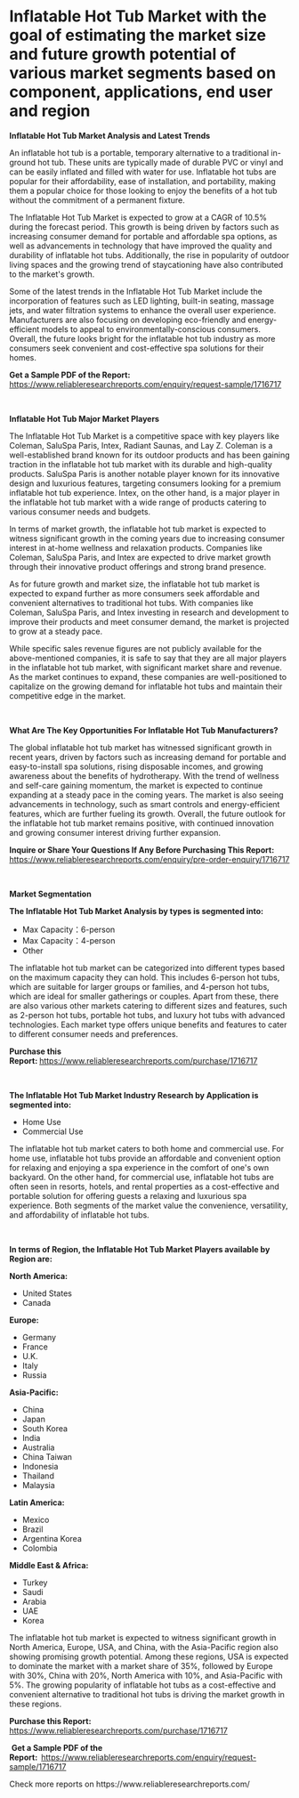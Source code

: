 <p><h1>Inflatable Hot Tub Market with the goal of estimating the market size and future growth potential of various market segments based on component, applications, end user and region</h1></p><p><strong>Inflatable Hot Tub Market Analysis and Latest Trends</strong></p>
<p><p>An inflatable hot tub is a portable, temporary alternative to a traditional in-ground hot tub. These units are typically made of durable PVC or vinyl and can be easily inflated and filled with water for use. Inflatable hot tubs are popular for their affordability, ease of installation, and portability, making them a popular choice for those looking to enjoy the benefits of a hot tub without the commitment of a permanent fixture.</p><p>The Inflatable Hot Tub Market is expected to grow at a CAGR of 10.5% during the forecast period. This growth is being driven by factors such as increasing consumer demand for portable and affordable spa options, as well as advancements in technology that have improved the quality and durability of inflatable hot tubs. Additionally, the rise in popularity of outdoor living spaces and the growing trend of staycationing have also contributed to the market's growth.</p><p>Some of the latest trends in the Inflatable Hot Tub Market include the incorporation of features such as LED lighting, built-in seating, massage jets, and water filtration systems to enhance the overall user experience. Manufacturers are also focusing on developing eco-friendly and energy-efficient models to appeal to environmentally-conscious consumers. Overall, the future looks bright for the inflatable hot tub industry as more consumers seek convenient and cost-effective spa solutions for their homes.</p></p>
<p><strong>Get a Sample PDF of the Report:&nbsp;</strong> <a href="https://www.reliableresearchreports.com/enquiry/request-sample/1716717">https://www.reliableresearchreports.com/enquiry/request-sample/1716717</a></p>
<p>&nbsp;</p>
<p><strong>Inflatable Hot Tub Major Market Players</strong></p>
<p><p>The Inflatable Hot Tub Market is a competitive space with key players like Coleman, SaluSpa Paris, Intex, Radiant Saunas, and Lay Z. Coleman is a well-established brand known for its outdoor products and has been gaining traction in the inflatable hot tub market with its durable and high-quality products. SaluSpa Paris is another notable player known for its innovative design and luxurious features, targeting consumers looking for a premium inflatable hot tub experience. Intex, on the other hand, is a major player in the inflatable hot tub market with a wide range of products catering to various consumer needs and budgets.</p><p>In terms of market growth, the inflatable hot tub market is expected to witness significant growth in the coming years due to increasing consumer interest in at-home wellness and relaxation products. Companies like Coleman, SaluSpa Paris, and Intex are expected to drive market growth through their innovative product offerings and strong brand presence.</p><p>As for future growth and market size, the inflatable hot tub market is expected to expand further as more consumers seek affordable and convenient alternatives to traditional hot tubs. With companies like Coleman, SaluSpa Paris, and Intex investing in research and development to improve their products and meet consumer demand, the market is projected to grow at a steady pace.</p><p>While specific sales revenue figures are not publicly available for the above-mentioned companies, it is safe to say that they are all major players in the inflatable hot tub market, with significant market share and revenue. As the market continues to expand, these companies are well-positioned to capitalize on the growing demand for inflatable hot tubs and maintain their competitive edge in the market.</p></p>
<p>&nbsp;</p>
<p><strong>What Are The Key Opportunities For Inflatable Hot Tub Manufacturers?</strong></p>
<p><p>The global inflatable hot tub market has witnessed significant growth in recent years, driven by factors such as increasing demand for portable and easy-to-install spa solutions, rising disposable incomes, and growing awareness about the benefits of hydrotherapy. With the trend of wellness and self-care gaining momentum, the market is expected to continue expanding at a steady pace in the coming years. The market is also seeing advancements in technology, such as smart controls and energy-efficient features, which are further fueling its growth. Overall, the future outlook for the inflatable hot tub market remains positive, with continued innovation and growing consumer interest driving further expansion.</p></p>
<p><strong>Inquire or Share Your Questions If Any Before Purchasing This Report:</strong> <a href="https://www.reliableresearchreports.com/enquiry/pre-order-enquiry/1716717">https://www.reliableresearchreports.com/enquiry/pre-order-enquiry/1716717</a></p>
<p>&nbsp;</p>
<p><strong>Market Segmentation</strong></p>
<p><strong>The Inflatable Hot Tub Market Analysis by types is segmented into:</strong></p>
<p><ul><li>Max Capacity：6-person</li><li>Max Capacity：4-person</li><li>Other</li></ul></p>
<p><p>The inflatable hot tub market can be categorized into different types based on the maximum capacity they can hold. This includes 6-person hot tubs, which are suitable for larger groups or families, and 4-person hot tubs, which are ideal for smaller gatherings or couples. Apart from these, there are also various other markets catering to different sizes and features, such as 2-person hot tubs, portable hot tubs, and luxury hot tubs with advanced technologies. Each market type offers unique benefits and features to cater to different consumer needs and preferences.</p></p>
<p><strong>Purchase this Report:&nbsp;</strong><a href="https://www.reliableresearchreports.com/purchase/1716717">https://www.reliableresearchreports.com/purchase/1716717</a></p>
<p>&nbsp;</p>
<p><strong>The Inflatable Hot Tub Market Industry Research by Application is segmented into:</strong></p>
<p><ul><li>Home Use</li><li>Commercial Use</li></ul></p>
<p><p>The inflatable hot tub market caters to both home and commercial use. For home use, inflatable hot tubs provide an affordable and convenient option for relaxing and enjoying a spa experience in the comfort of one's own backyard. On the other hand, for commercial use, inflatable hot tubs are often seen in resorts, hotels, and rental properties as a cost-effective and portable solution for offering guests a relaxing and luxurious spa experience. Both segments of the market value the convenience, versatility, and affordability of inflatable hot tubs.</p></p>
<p>&nbsp;</p>
<p><strong>In terms of Region, the Inflatable Hot Tub Market Players available by Region are:</strong></p>
<p>
    <p> <strong> North America: </strong>
        <ul>
            <li>United States</li>
            <li>Canada</li>
        </ul>
        </p> 
    <p> <strong> Europe: </strong>
        <ul>
            <li>Germany</li>
            <li>France</li>
            <li>U.K.</li>
            <li>Italy</li>
            <li>Russia</li>
        </ul>
        </p> 
    <p> <strong> Asia-Pacific: </strong>
        <ul>
            <li>China</li>
            <li>Japan</li>
            <li>South Korea</li>
            <li>India</li>
            <li>Australia</li>
            <li>China Taiwan</li>
            <li>Indonesia</li>
            <li>Thailand</li>
            <li>Malaysia</li>
        </ul>
        </p> 
    <p> <strong> Latin America: </strong>
        <ul>
            <li>Mexico</li>
            <li>Brazil</li>
            <li>Argentina Korea</li>
            <li>Colombia</li>
        </ul>
        </p> 
    <p> <strong> Middle East & Africa: </strong>
        <ul>
            <li>Turkey</li>
            <li>Saudi</li>
            <li>Arabia</li>
            <li>UAE</li>
            <li>Korea</li>
        </ul>
    </p>
    </p>
<p><p>The inflatable hot tub market is expected to witness significant growth in North America, Europe, USA, and China, with the Asia-Pacific region also showing promising growth potential. Among these regions, USA is expected to dominate the market with a market share of 35%, followed by Europe with 30%, China with 20%, North America with 10%, and Asia-Pacific with 5%. The growing popularity of inflatable hot tubs as a cost-effective and convenient alternative to traditional hot tubs is driving the market growth in these regions.</p></p>
<p><strong>Purchase this Report: </strong><a href="https://www.reliableresearchreports.com/purchase/1716717">https://www.reliableresearchreports.com/purchase/1716717</a></p>
<p>&nbsp;<strong>Get a Sample PDF of the Report:&nbsp;&nbsp;</strong><a href="https://www.reliableresearchreports.com/enquiry/request-sample/1716717">https://www.reliableresearchreports.com/enquiry/request-sample/1716717</a></p>
<p><strong></strong></p>
<p>Check more reports on https://www.reliableresearchreports.com/</p>